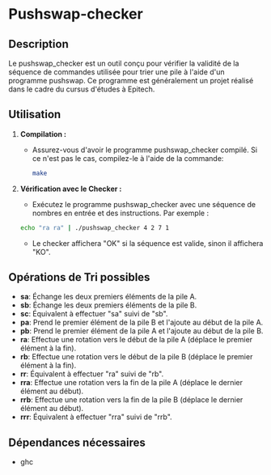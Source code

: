 # Pushswap-checker



## Description

Le pushswap_checker est un outil conçu pour vérifier la validité de la séquence de commandes utilisée pour trier une pile à l'aide d'un programme pushswap. Ce programme est généralement un projet réalisé dans le cadre du cursus d'études à Epitech.



## Utilisation
1. **Compilation :**
   - Assurez-vous d'avoir le programme pushswap_checker compilé. Si ce n'est pas le cas, compilez-le à l'aide de la commande:


     ```bash
     make
     ```


2. **Vérification avec le Checker :**

    - Exécutez le programme pushswap_checker avec une séquence de nombres en entrée et des instructions. Par exemple :


     ```bash
     echo "ra ra" | ./pushswap_checker 4 2 7 1
     ```


   - Le checker affichera "OK" si la séquence est valide, sinon il affichera "KO".
  




## Opérations de Tri possibles

- **sa**: Échange les deux premiers éléments de la pile A.
- **sb**: Échange les deux premiers éléments de la pile B.
- **sc**: Équivalent à effectuer "sa" suivi de "sb".
- **pa**: Prend le premier élément de la pile B et l'ajoute au début de la pile A.
- **pb**: Prend le premier élément de la pile A et l'ajoute au début de la pile B.
- **ra**: Effectue une rotation vers le début de la pile A (déplace le premier élément à la fin).
- **rb**: Effectue une rotation vers le début de la pile B (déplace le premier élément à la fin).
- **rr**: Équivalent à effectuer "ra" suivi de "rb".
- **rra**: Effectue une rotation vers la fin de la pile A (déplace le dernier élément au début).
- **rrb**: Effectue une rotation vers la fin de la pile B (déplace le dernier élément au début).
- **rrr**: Équivalent à effectuer "rra" suivi de "rrb".

## Dépendances nécessaires

- ghc 
